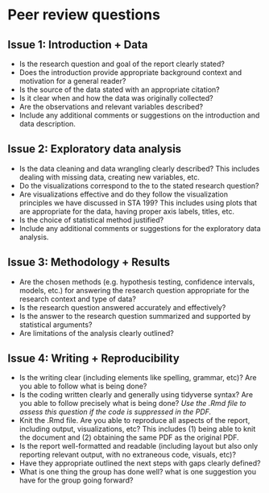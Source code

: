 # Peer review questions 

## Issue 1: Introduction + Data

- Is the research question and goal of the report clearly stated? 
- Does the introduction provide appropriate background context and motivation for a general reader?
- Is the source of the data stated with an appropriate citation? 
- Is it clear when and how the data was originally collected?
- Are the observations and relevant variables described?
- Include any additional comments or suggestions on the introduction and data description. 

## Issue 2: Exploratory data analysis 

- Is the data cleaning and data wrangling clearly described? This includes dealing with missing data, creating new variables, etc.
- Do the visualizations correspond to the to the stated research question? 
- Are visualizations effective and do they follow the visualization principles
we have discussed in STA 199? This includes using plots that are appropriate for the data, having proper axis labels, titles, etc. 
- Is the choice of statistical method justified?
- Include any additional comments or suggestions for the exploratory data analysis. 

## Issue 3: Methodology + Results

- Are the chosen methods (e.g. hypothesis testing, confidence intervals, models, etc.) for answering the research question appropriate for the research context and type of data?
- Is the research question answered accurately and effectively? 
- Is the answer to the research question summarized and supported by statistical arguments?
- Are limitations of the analysis clearly outlined?

## Issue 4: Writing + Reproducibility

- Is the writing clear (including elements like spelling, grammar, etc)? Are you able to follow what is being done?
- Is the coding written clearly and generally using tidyverse syntax? Are you able to follow precisely what is being done? *Use the .Rmd file to assess this question if the code is suppressed in the PDF.*
- Knit the .Rmd file. Are you able to reproduce all aspects of the report, including output, 
visualizations, etc? This includes (1) being able to knit the document and (2) obtaining the same PDF as the original PDF. 
- Is the report well-formatted and readable (including layout but also only 
reporting relevant output, with no extraneous code, visuals, etc)?
- Have they appropriate outlined the next steps with gaps clearly defined?
- What is one thing the group has done well? what is one suggestion you have for the group going forward? 
